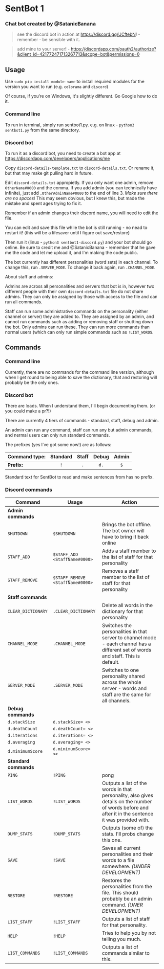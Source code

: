 # SentBot 1
### Chat bot created by @SatanicBanana

 > see the discord bot in action at https://discord.gg/UCftebN! - remember - be sensible with it.
 
 > add mine to your server! - https://discordapp.com/oauth2/authorize?&client_id=421772471713267713&scope=bot&permissions=0


## Usage

Use `sudo pip install module-name` to install required modules for the version you want to run (e.g. `colorama` and `discord`)

Of course, if you're on Windows, it's slightly different. Go Google how to do it.

### Command line

To run in terminal, simply run sentbot1.py.
e.g. on linux - `python3 sentbot1.py` from the same directory.

### Discord bot

To run it as a discord bot, you need to create a bot app at https://discordapp.com/developers/applications/me

Copy `discord-details-template.txt` to `discord-details.txt`. Or rename it, but that may make git pulling hard in future.

Edit `discord-details.txt` appropietly. If you only want one admin, remove `OtherName#0000` and the comma. If you add admin (you can technically have infinite), just add `,OtherAdminName#0000` to the end of line 3. _Make sure there are no spaces!_ This may seem obvious, but I knew this, but made the mistake and spent ages trying to fix it.

Remember if an admin changes their discord name, you will need to edit the file.

You can edit and save this file while the bot is still running - no nead to restart it! (this will be a lifesaver until I figure out save/restore)

Then run it (linux - `python3 sentbot1-discord.py`) and your bot should go online. Be sure to credit me and @SatanicBanana - remember that he gave me the code and let me upload it, and I'm making the code public.

The bot currently has different personalities (word sets) in each channel. To change this, run `.SERVER_MODE`. To change it back again, run `.CHANNEL_MODE`.


About staff and admins:

Admins are across all personalities and servers that bot is in, however two different people with their own `discord-details.txt` file do not share admins. They can only be assigned by those with access to the file and can run all commands.

Staff can run some administrative commands on the personality (either channel or server) they are added to. They are assigned by an admin, and cannot run commands such as adding or removing staff or shutting down the bot. Only admins can run these. They can run more commands than normal users (which can only run simple commands such as `!LIST_WORDS`.

## Commands

### Command line

Currently, there are no commands for the command line version, although when I get round to being able to save the dictionary, that and restoring will probably be the only ones.

### Discord bot

There are loads. When I understand them, I'll begin documenting them. (or you could make a pr?!)

There are currently 4 tiers of commands - standard, staff, debug and admin.

An admin can run any command, staff can run any but admin commands, and nermal users can only run standard commands.

The prefixes (yes I've got some now!) are as follows:

| Command type: | Standard | Staff | Debug | Admin |
| ------------- |:--------:|:-----:|:-----:|:-----:|
| **Prefix:**   | `!`      | `.`   | `d.`  | `$`   |

Standard text for SentBot to read and make sentences from has no prefix.


### Discord commands

| Command               | Usage                             | Action    |
| --------------------- | --------------------------------- | --------- |
| **Admin commands**    |                                   |           |
| `SHUTDOWN`            | `$SHUTDOWN`                       | Brings the bot offline. The bot owner will have to bring it back online |
| `STAFF_ADD`           | `$STAFF_ADD <StaffName#0000>`     | Adds a staff member to the list of staff for that personality |
| `STAFF_REMOVE`        | `$STAFF_REMOVE <StaffName#0000>`  | Removes a staff member to the list of staff for that personality |
| **Staff commands**    |                       |       |
| `CLEAR_DICTIONARY`    | `.CLEAR_DICTIONARY`   | Delete all words in the dictionary for that personality |
| `CHANNEL_MODE`        | `.CHANNEL_MODE`       | Switches the personalities in that server to channel mode - each channel has a different set of words and staff. This is default. |
| `SERVER_MODE`         | `.SERVER_MODE`        | Switches to one personality shared across the whole server - words and staff are the same for all channels. |
| **Debug commands**    |                       |       |
| `d.stackSize`         | `d.stackSize= <>`     |       |
| `d.deathCount`        | `d.deathCount= <>`    |       |
| `d.iterations`        | `d.iterations= <>`    |       |
| `d.averaging`         | `d.averaging= <>`     |       |
| `d.minimumScore`      | `d.minimumScore= <>`  |       |
| **Standard commands** |                   |       |
| `PING`                | `!PING`           | pong |
| `LIST_WORDS`          | `!LIST_WORDS`     | Outputs a list of the words in that personality, also gives details on the number of words before and after it in the sentence it was provided with. |
| `DUMP_STATS`          | `!DUMP_STATS`     | Outputs (some of) the stats. I'll probs change this one. |
| `SAVE`                | `!SAVE`           | Saves all current personalities and their words to a file somewhere. *(UNDER DEVELOPMENT)* |
| `RESTORE`             | `!RESTORE`        | Restores the personalities from the file. This should probably be an admin command. *(UNER DEVELOPMENT)* |
| `LIST_STAFF`          | `!LIST_STAFF`     | Outputs a list of staff for that personality. |
| `HELP`                | `!HELP`           | Tries to help you by not telling you much. |
| `LIST_COMMANDS`       | `!LIST_COMMANDS`  | Outputs a list of commands similar to this. |

